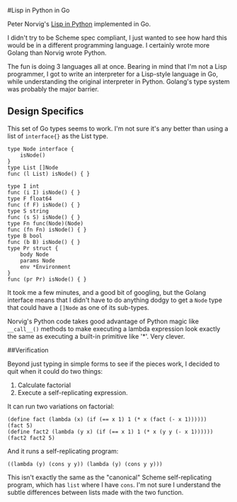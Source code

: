 #Lisp in Python in Go

Peter Norvig's [Lisp in Python](http://norvig.com/lispy.html) implemented
in Go.

I didn't try to be Scheme spec compliant, I just wanted to see how hard this
would be in a different programming language. I certainly wrote more Golang
than Norvig wrote Python.

The fun is doing 3 languages all at once. Bearing in mind that I'm not a Lisp
programmer, I got to write an interpreter for a Lisp-style language in Go,
while understanding the original interpreter in Python.  Golang's type system
was probably the major barrier.

## Design Specifics

This set of Go types seems to work. I'm not sure it's any better than using
a list of `interface{}` as the List type.

    type Node interface {
    	isNode()
    }
    type List []Node
    func (l List) isNode() { }

    type I int
    func (i I) isNode() { }
    type F float64
    func (f F) isNode() { }
    type S string
    func (s S) isNode() { }
    type Fn func(Node)(Node)
    func (fn Fn) isNode() { }
    type B bool
    func (b B) isNode() { }
    type Pr struct {
        body Node
        params Node
        env *Environment
    }
    func (pr Pr) isNode() { }


It took me a few minutes, and a good bit of googling, but the Golang interface
means that I didn't have to do anything dodgy to get a `Node` type that could
have a `[]Node` as one of its sub-types.

Norvig's Python code takes good advantage of Python magic like `__call__()` methods
to make executing a lambda expression look exactly the same as executing a built-in
primitive like '*'. Very clever.

##Verification

Beyond just typing in simple forms to see if the pieces work, I decided to quit
when it could do two things:

1. Calculate factorial 
2. Execute a self-replicating expression.

It can run two variations on factorial:

	(define fact (lambda (x) (if (== x 1) 1 (* x (fact (- x 1))))))
	(fact 5)
	(define fact2 (lambda (y x) (if (== x 1) 1 (* x (y y (- x 1))))))
	(fact2 fact2 5)

And it runs a self-replicating program:

    ((lambda (y) (cons y y)) (lambda (y) (cons y y)))

This isn't exactly the same as the "canonical" Scheme self-replicating
program, which has `list` where I have `cons`. I'm not sure I understand
the subtle differences between lists made with the two function.
